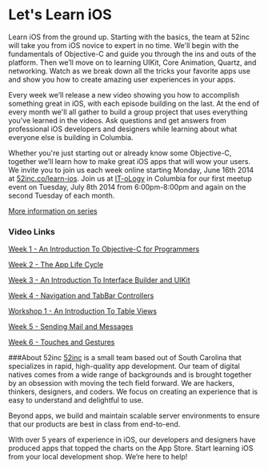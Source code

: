 Let's Learn iOS
=========

Learn iOS from the ground up. Starting with the basics, the team at 52inc will take you from iOS novice to expert in no time. We'll begin with the fundamentals of Objective-C and guide you through the ins and outs of the platform. Then we’ll move on to learning UIKit, Core Animation, Quartz, and networking. Watch as we break down all the tricks your favorite apps use and show you how to create amazing user experiences in your apps.

Every week we’ll release a new video showing you how to accomplish something great in iOS, with each episode building on the last. At the end of every month we'll all gather to build a group project that uses everything you’ve learned in the videos. Ask questions and get answers from professional iOS developers and designers while learning about what everyone else is building in Columbia.

Whether you're just starting out or already know some Objective-C, together we’ll learn how to make great iOS apps that will wow your users. We invite you to join us each week online starting Monday, June 16th 2014 at [52inc.co/learn-ios](http://52inc.co/learn-ios). Join us at [IT-oLogy](http://it-ology.org) in Columbia for our first meetup event on Tuesday, July 8th 2014 from 6:00pm-8:00pm and again on the second Tuesday of each month.

[More information on series](http://52inc.co/learn-ios)

### Video Links
[Week 1 - An Introduction To Objective-C for Programmers](http://www.52inc.co/ios-videos/2014/6/17/week-1-an-into-to-objective-c)

[Week 2 - The App Life Cycle](http://www.52inc.co/ios-videos/2014/6/22/week-2-the-app-life-cycle)

[Week 3 - An Introduction To Interface Builder and UIKit](http://www.52inc.co/ios-videos/2014/7/2/week-3-an-introduction-to-interface-builder-and-uikit)

[Week 4 - Navigation and TabBar Controllers](http://chris-thibault.squarespace.com/ios-videos/2014/7/25/week-4-navigation-and-tabbar-controllers)

[Workshop 1 - An Introduction To Table Views](http://52inc.co/ios-videos/2014/7/8/workshop-1)

[Week 5 - Sending Mail and Messages](http://chris-thibault.squarespace.com/ios-videos/2014/7/25/week-5-sending-mail-and-messages)

[Week 6 - Touches and Gestures](http://www.52inc.co/ios-videos/2014/7/30/week-6-touches-and-gestures)


###About 52inc
[52inc](http://52inc.co) is a small team based out of South Carolina that specializes in rapid, high-quality app development. Our team of digital natives comes from a wide range of backgrounds and is brought together by an obsession with moving the tech field forward. We are hackers, thinkers, designers, and coders. We focus on creating an experience that is easy to understand and delightful to use.

Beyond apps, we build and maintain scalable server environments to ensure that our products are best in class from end-to-end. 

With over 5 years of experience in iOS, our developers and designers have produced apps that topped the charts on the App Store. Start learning iOS from your local development shop. We’re here to help!
